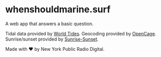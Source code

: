 # whenshouldmarine.surf

A web app that answers a basic question.

Tidal data provided by [World Tides](https://www.worldtides.info/apidocs).
Geocoding provided by [OpenCage](https://geocoder.opencagedata.com/api).
Sunrise/sunset provided by [Sunrise-Sunset](https://sunrise-sunset.org/api).

Made with ❤️ by New York Public Radio Digital.
